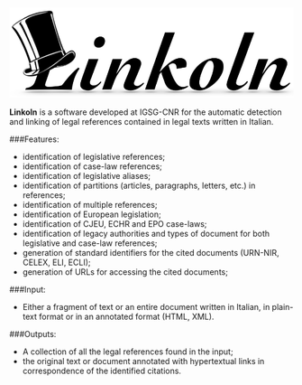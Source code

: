 ![alt text](./linkoln-logo.png)

**Linkoln** is a software developed at IGSG-CNR for the automatic detection and linking of legal references contained in legal texts written in Italian.


###Features:
*  identification of legislative references;
*  identification of case-law references;
*  identification of legislative aliases;
*  identification of partitions (articles, paragraphs, letters, etc.) in references;
*  identification of multiple references;
*  identification of European legislation;
*  identification of CJEU, ECHR and EPO case-laws;
*  identification of legacy authorities and types of document for both legislative and case-law references;
*  generation of standard identifiers for the cited documents (URN-NIR, CELEX, ELI, ECLI);
*  generation of URLs for accessing the cited documents;

###Input:
*  Either a fragment of text or an entire document written in Italian, in plain-text format or in an annotated format (HTML, XML).

###Outputs:
*  A collection of all the legal references found in the input;
*  the original text or document annotated with hypertextual links in correspondence of the identified citations.

